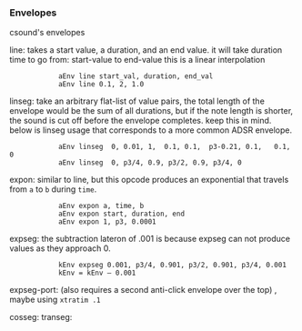 ### Envelopes

csound's envelopes


line:       takes a start value, a duration, and an end value. 
            it will take duration time to go from:  start-value  to  end-value
            this is a linear interpolation

```
            aEnv line start_val, duration, end_val
            aEnv line 0.1, 2, 1.0
```

linseg:     take an arbitrary flat-list of value pairs,
            the total length of the envelope would be the sum of all durations, but if the note length is shorter, 
            the sound is cut off before the envelope completes. keep this in mind.
            below is linseg usage that corresponds to a more common ADSR envelope.

```         ;           | -attack- |  --decay-- | --sustain-- |-release-|
            aEnv linseg  0, 0.01, 1,  0.1, 0.1,  p3-0.21, 0.1,   0.1, 0
            aEnv linseg  0, p3/4, 0.9, p3/2, 0.9, p3/4, 0
```

expon:
            similar to line, but this opcode produces an exponential that travels from `a` to `b` during `time`.
```
            aEnv expon a, time, b
            aEnv expon start, duration, end
            aEnv expon 1, p3, 0.0001
```



expseg:     the subtraction lateron of .001 is because expseg can not produce values as they approach 0.

```
            kEnv expseg 0.001, p3/4, 0.901, p3/2, 0.901, p3/4, 0.001
            kEnv = kEnv – 0.001
```

expseg-port:
        (also requires a second anti-click envelope over the top) , maybe using `xtratim .1`

cosseg:
transeg: